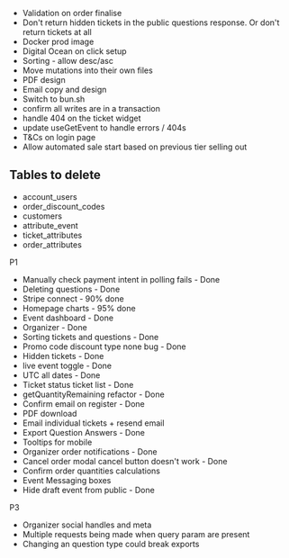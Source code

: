- Validation on order finalise
- Don't return hidden tickets in the public questions response. Or don't return tickets at all
- Docker prod image
- Digital Ocean on click setup
- Sorting - allow desc/asc
- Move mutations into their own files
- PDF design
- Email copy and design
- Switch to bun.sh
- confirm all writes are in a transaction
- handle 404 on the ticket widget
- update useGetEvent to handle errors / 404s
- T&Cs on login page
- Allow automated sale start based on previous tier selling out

## Tables to delete

- account_users
- order_discount_codes
- customers
- attribute_event
- ticket_attributes
- order_attributes

P1
- Manually check payment intent in polling fails - Done
- Deleting questions - Done
- Stripe connect - 90% done
- Homepage charts - 95% done
- Event dashboard - Done
- Organizer - Done
- Sorting tickets and questions - Done
- Promo code discount type none bug - Done
- Hidden tickets - Done
- live event toggle - Done
- UTC all dates - Done
- Ticket status ticket list - Done
- getQuantityRemaining refactor - Done
- Confirm email on register - Done
- PDF download
- Email individual tickets + resend email
- Export Question Answers - Done
- Tooltips for mobile
- Organizer order notifications - Done
- Cancel order modal cancel button doesn't work - Done
- Confirm order quantities calculations
- Event Messaging boxes
- Hide draft event from public - Done

P3
- Organizer social handles and meta
- Multiple requests being made when query param are present
- Changing an question type could break exports